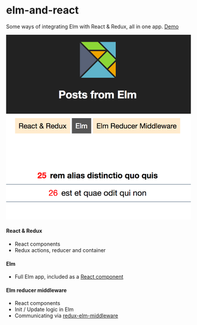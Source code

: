 # elm-and-react

Some ways of integrating Elm with React & Redux, all in one app. [Demo](https://zaboco.github.io/elm-and-react/)

![demo](img/demo-snapshot.png)

#### React & Redux
- React components
- Redux actions, reducer and container

#### Elm
- Full Elm app, included as a [React component](https://github.com/evancz/react-elm-components)

#### Elm reducer middleware
- React components
- Init / Update logic in Elm
- Communicating via [redux-elm-middleware](https://github.com/stoeffel/redux-elm-middleware)

